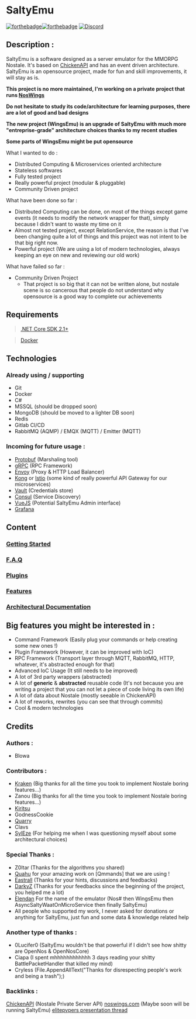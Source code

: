 
# SaltyEmu

[![forthebadge](https://forthebadge.com/images/badges/made-with-c-sharp.svg)](http://forthebadge.com)[![forthebadge](https://forthebadge.com/images/badges/built-with-love.svg)](http://forthebadge.com)
[![Discord](https://discordapp.com/api/guilds/556349908890812418/widget.png?style=banner2)](https://discord.gg/7sTFU8d)

## Description :

SaltyEmu is a software designed as a server emulator for the MMORPG Nostale.
It's based on [ChickenAPI](https://github.com/BlowaXD/ChickenAPI) and has an event driven architecture.
SaltyEmu is an opensource project, made for fun and skill improvements, it will stay as is.

**This project is no more maintained, I'm working on a private project that runs [NosWings](https://noswings.com)**

**Do not hesitate to study its code/architecture for learning purposes, there are a lot of good and bad designs**

**The new project (WingsEmu) is an upgrade of SaltyEmu with much more "entreprise-grade" architecture choices thanks to my recent studies**

**Some parts of WingsEmu might be put opensource**

What I wanted to do :
- Distributed Computing & Microservices oriented architecture
- Stateless softwares
- Fully tested project
- Really powerful project (modular & pluggable)
- Community Driven project

What have been done so far :
- Distributed Computing can be done, on most of the things except game events (it needs to modify the network wrapper for that), simply because I didn't want to waste my time on it
- Almost not tested project, except RelationService, the reason is that I've been changing quite a lot of things and this project was not intent to be that big right now.
- Powerful project (We are using a lot of modern technologies, always keeping an eye on new  and reviewing our old work)

What have failed so far :
- Community Driven Project
  - That project is so big that it can not be written alone, but nostale scene is so cancerous that people do not understand why opensource is a good way to complete our achievements
 


## Requirements
> [.NET Core SDK 2.1+](https://www.microsoft.com/net/download)

> [Docker](https://www.docker.com/community-edition)
 

## Technologies
### Already using / supporting
- Git
- Docker
- C#
- MSSQL (should be dropped soon)
- MongoDB (should be moved to a lighter DB soon)
- Redis
- Gitlab CI/CD
- RabbitMQ (AQMP) / EMQX (MQTT) / Emitter (MQTT)

### Incoming for future usage :
- [Protobuf](https://github.com/protocolbuffers/protobuf) (Marshaling tool)
- [gRPC](https://grpc.io/) (RPC Framework)
- [Envoy](https://www.envoyproxy.io/) (Proxy & HTTP Load Balancer)
- [Kong](https://github.com/Kong/kong) or [Istio](https://github.com/istio/istio) (some kind of really powerful API Gateway for our microservices)
- [Vault](https://www.vaultproject.io/) (Credentials store)
- [Consul](https://www.consul.io/) (Service Discovery)
- [VueJS](https://vuejs.org/) (Potential SaltyEmu Admin interface)
- [Grafana](https://github.com/grafana/grafana)

## Content

### [Getting Started](docs/started.md)
### [F.A.Q](docs/faq.md)
### [Plugins](docs/plugins.md)
### [Features](docs/features.md)
### [Architectural Documentation](docs/architecture.md)

## Big features you might be interested in :
- Command Framework (Easily plug your commands or help creating some new ones !)
- Plugin Framework (However, it can be improved with IoC)
- RPC Framework (Transport layer through MQTT, RabbitMQ, HTTP, whatever, it's abstracted enough for that)
- Advanced IoC Usage (It still needs to be improved)
- A lot of 3rd party wrappers (abstracted)
- A lot of **generic** & **abstracted** reusable code (It's not because you are writing a project that you can not let a piece of code living its own life)
- A lot of data about Nostale (mostly seeable in ChickenAPI)
- A lot of reworks, rewrites (you can see that through commits)
- Cool & modern technologies

## Credits
### Authors : 
- Blowa

### Contributors :
- [Kraken](https://github.com/Kraken01) (Big thanks for all the time you took to implement Nostale boring features...)
- Zanou (Big thanks for all the time you took to implement Nostale boring features...)
- [Kiritsu](https://github.com/Kiritsu/) 
- GodnessCookie
- [Quarry](https://github.com/imquarry)
- Clavs
- [SylEze](https://github.com/SylEze) (For helping me when I was questioning myself about some architectural choices)

### Special Thanks :
- Z0ltar (Thanks for the algorithms you shared)
- [Quahu](https://github.com/Quahu/) for your amazing work on [Qmmands] that we are using !
- [Eastrall](https://github.com/Eastrall) (Thanks for your hints, discussions and feedbacks)
- [DarkyZ](https://github.com/ImNotAVirus) (Thanks for your feedbacks since the beginning of the project, you helped me a lot)
- [Elendan](https://github.com/Elendan) For the name of the emulator (Nos# then WingsEmu then AsyncSaltyWaatOnMicroService then finally SaltyEmu)
- All people who supported my work, I never asked for donations or anything for SaltyEmu, just fun and some data & knowledge related help 

### Another type of thanks :
- 0Lucifer0 (SaltyEmu wouldn't be that powerful if I didn't see how shitty are OpenNos & OpenNosCore)
- Ciapa (I spent mhhhhhhhhhhhh 3 days reading your shitty BattlePacketHandler that killed my mind)
- Cryless (File.AppendAllText("Thanks for disrespecting people's work and being a trash");)

### Backlinks :
[ChickenAPI](https://github.com/BlowaXD/ChickenAPI) (Nostale Private Server API)
[noswings.com](https://noswings.com) (Maybe soon will be running SaltyEmu)
[elitepvpers presentation thread](https://www.elitepvpers.com/forum/nostale/4544355-opensource-nostale-private-server-emulator-saltyemu-based-chickenapi.html)
